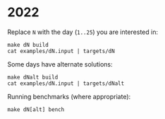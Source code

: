 # 2022

Replace `N` with the day (`1..25`) you are interested in:

```
make dN build
cat examples/dN.input | targets/dN
```

Some days have alternate solutions:

```
make dNalt build
cat examples/dN.input | targets/dNalt
```

Running benchmarks (where appropriate):

```
make dN[alt] bench
```
